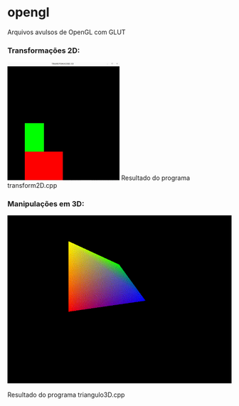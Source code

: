 # opengl
Arquivos avulsos de OpenGL com GLUT

### Transformações 2D: 
<img src="imgs/transform2D.jpg"  width="50%" height="50%">  
Resultado do programa transform2D.cpp  

### Manipulações em 3D:
![Transformações 2D](imgs/triangulo3D.gif)  
  
Resultado do programa triangulo3D.cpp
